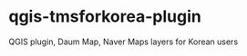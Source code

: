 qgis-tmsforkorea-plugin
=======================

QGIS plugin, Daum Map, Naver Maps layers for Korean users
